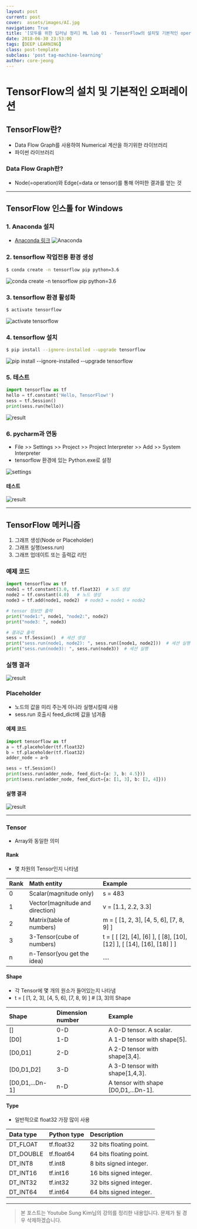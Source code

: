 ```yaml
---
layout: post
current: post
cover:  assets/images/AI.jpg
navigation: True
title: '[모두를 위한 딥러닝 정리] ML lab 01 - TensorFlow의 설치및 기본적인 operations'
date: 2018-06-30 23:53:00
tags: [DEEP LEARNING]
class: post-template
subclass: 'post tag-machine-learning'
author: core-jeong
---
```


TensorFlow의 설치 및 기본적인 오퍼레이션
===

## TensorFlow란?
* Data Flow Graph를 사용하여 Numerical 계산을 하기위한 라이브러리
* 파이썬 라이브러리

### Data Flow Graph란?
* Node(=operation)와 Edge(=data or tensor)를 통해 어떠한 결과를 얻는 것
***
## TensorFlow 인스톨 for Windows
### 1. Anaconda 설치
* [Anaconda 링크](https://www.anaconda.com/download/)
![Anaconda](../assets/images/ML_lab_01/01.png)

### 2. tensorflow 작업전용 환경 생성
```bash
$ conda create -n tensorflow pip python=3.6
```
![conda create -n tensorflow pip python=3.6](../assets/images/ML_lab_01/02.png)

### 3. tensorflow 환경 활성화
```bash
$ activate tensorflow
```
![activate tensorflow](../assets/images/ML_lab_01/03.png)

### 4. tensorflow 설치
```bash
$ pip install --ignore-installed --upgrade tensorflow
```
![pip install --ignore-installed --upgrade tensorflow](../assets/images/ML_lab_01/04.png)

### 5. 테스트
~~~python
import tensorflow as tf
hello = tf.constant('Hello, TensorFlow!')
sess = tf.Session()
print(sess.run(hello))
~~~
![result](../assets/images/ML_lab_01/05.png)

### 6. pycharm과 연동
* File >> Settings >> Project >> Project Interpreter >> Add >> System Interpreter
* tensorflow 환경에 있는 Python.exe로 설정

![settings](../assets/images/ML_lab_01/06.png)
#### 테스트
![result](../assets/images/ML_lab_01/07.png)

***

## TensorFlow 메커니즘
1. 그래프 생성(Node or Placeholder)
2. 그래프 실행(sess.run)
3. 그래프 업데이트 또는 출력값 리턴
### 예제 코드

~~~python
import tensorflow as tf
node1 = tf.constant(3.0, tf.float32)  # 노드 생성
node2 = tf.constant(4.0)   # 노드 생성
node3 = tf.add(node1, node2)  # node3 = node1 + node2

# tensor 정보만 출력
print("node1:", node1, "node2:", node2)
print("node3: ", node3)

# 결과값 출력
sess = tf.Session()  # 세션 생셩
print("sess.run(node1, node2): ", sess.run([node1, node2]))  # 세션 실행
print("sess.run(node3): ", sess.run(node3))  # 세션 실행
~~~

### 실행 결과

![result](../assets/images/ML_lab_01/08.png)

### Placeholder
* 노드의 값을 미리 주는게 아니라 실행시킬때 사용
* sess.run 호출시 feed_dict에 값을 넘겨줌
#### 예제 코드

```python
import tensorflow as tf
a = tf.placeholder(tf.float32)
b = tf.placeholder(tf.float32)
adder_node = a+b

sess = tf.Session()
print(sess.run(adder_node, feed_dict={a: 3, b: 4.5}))
print(sess.run(adder_node, feed_dict={a: [1, 3], b: [2, 4]}))
```

#### 실행 결과

![result](../assets/images/ML_lab_01/09.png)
***
### Tensor
* Array와 동일한 의미

#### Rank
* 몇 차원의 Tensor인지 나타냄

| Rank | Math entity | Example |
|:--------- |:--------- |:--------- |
| 0 | Scalar(magnitude only) | s = 483 |
| 1 | Vector(magnitude and direction) | v = [1.1, 2.2, 3.3] |
| 2 | Matrix(table of numbers) | m = [ [1, 2, 3], [4, 5, 6], [7, 8, 9] ] |
| 3 | 3-Tensor(cube of numbers) | t = [ [ [2], [4], [6] ], [ [8], [10], [12] ], [ [14], [16], [18] ] ] |
| n | n-Tensor(you get the idea) | .... |

#### Shape
* 각 Tensor에 몇 개의 원소가 들어있는지 나타냄
* t = [ [1, 2, 3], [4, 5, 6], [7, 8, 9] ] # [3, 3]의 Shape

| Shape | Dimension number | Example |
|:--------- | :--------- | :---------|
| [] | 0-D | A 0-D tensor. A scalar. |
| [D0] | 1-D | A 1-D tensor with shape[5]. |
| [D0,D1] | 2-D | A 2-D tensor with shape[3,4]. |
| [D0,D1,D2] | 3-D | A 3-D tensor with shape[1,4,3]. |
| [D0,D1,...Dn-1] | n-D | A tensor with shape [D0,D1,...Dn-1]. |

#### Type
* 일반적으로 float32 가장 많이 사용

| Data type | Python type | Description |
|:--------- | :--------- | :---------|
| DT_FLOAT | tf.float32 | 32 bits floating point. |
| DT_DOUBLE | tf.float64 | 64 bits floating point. |
| DT_INT8 | tf.int8 | 8 bits signed integer. |
| DT_INT16 | tf.int16 | 16 bits signed integer. |
| DT_INT32 | tf.int32 | 32 bits signed integer. |
| DT_INT64 | tf.int64 | 64 bits signed integer. |
***
> 본 포스트는 Youtube Sung Kim님의 강의를 정리한 내용입니다. 문제가 될 경우 삭제하겠습니다.
